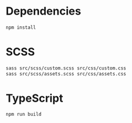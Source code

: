# Dependencies
```bash
npm install
```

# SCSS
```bash
sass src/scss/custom.scss src/css/custom.css 
sass src/scss/assets.scss src/css/assets.css
```

# TypeScript
```bash
npm run build
```